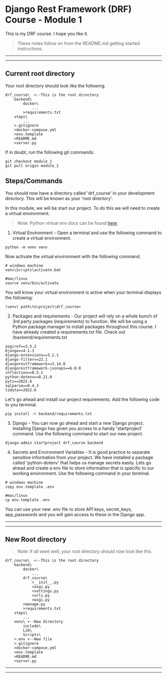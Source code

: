 # Django Rest Framework (DRF) Course - Module 1
This is my DRF course. I hope you like it.

> These notes follow on from the README.md getting started instructions.
***
***

## Current root directory
Your root directory should look like the following.
```
drf_course\  <--This is the root directory
    backend\
        docker\
            ...
        >requirements.txt
    steps\
        ...
    >.gitignore
    >docker-compose.yml
    >env.template
    >README.md
    >server.py
```
If in doubt, run the following git commands:
```
git checkout module_1
git pull origin module_1
```

## Steps/Commands
You should now have a directory called 'drf_course' in your development directory. This will be known as your 'root directory'.

In this module, we will be start our project. To do this we will need to create a virtual environment.
>Note: Python virtual env docs can be found [here](https://docs.python.org/3/tutorial/venv.html).

1) Virtual Environment - Open a terminal and use the following command to create a virtual environment. 
```
python -m venv venv
```
Now activate the virtual environment with the following command.
```
# windows machine
venv\Scripts\activate.bat

#mac/linux
source venv/bin/activate
```
You will know your virtual environment is active when your terminal displays the following:
```
(venv) path\to\project\drf_course>
```

2) Packages and requirements - Our project will rely on a whole bunch of 3rd party packages (requirements) to function. We will be using a Python package manager to install packages throughout this course. 
I have already created a requirements.txt file. Check out /backend/requirements.txt
```
asgiref==3.5.2
Django==4.1.3
django-extensions==3.2.1
django-filter==22.1
djangorestframework==3.14.0
djangorestframework-jsonapi==6.0.0
inflection==0.5.1
python-dotenv==0.21.0
pytz==2022.6
sqlparse==0.4.3
tzdata==2022.6
```
Let's go ahead and install our project requirements. Add the following code to you terminal.

```
pip install -r backend/requirements.txt
```

3) Django - You can now go ahead and start a new Django project. Installing Django has given you access to a handy 'startproject' command. Use the following command to start our new project.
```
django-admin startproject drf_course backend
```

4) Secrets and Environment Variables - It is good practice to separate sensitive information from your project. We have installed a package called 'python-dotenv' that helps us manage secrets easily. Lets go ahead and create a env file to store information that is specific to our working environment. Use the following command in your terminal.

```
# windows machine
copy env.template .env

#mac/linux
cp env.template .env 
```

You can use your new .env file to store API keys, secret_keys, app_passwords and you will gain access to these in the Django app.
***
***

## New Root directory
>Note: If all went well, your root directory should now look like this
```
drf_course\  <--This is the root directory
    backend\
        docker\
            ...
        drf_course\
            >__init__.py
            >asgi.py
            >settings.py
            >urls.py
            >wsgi.py
        >manage.py
        >requirements.txt
    steps\
        ...
    venv\ <--New directory
        include\
        Lib\
        Scripts\
    >.env <--New file
    >.gitignore
    >docker-compose.yml
    >env.template
    >README.md
    >server.py
```

***
***
